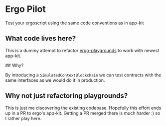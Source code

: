 # Ergo Pilot

Test your ergoscript using the same code conventions as in app-kit

## What code lives here?

This is a dummy attempt to refactor [ergo-playgrounds](https://github.com/ergoplatform/ergo-playgrounds) to work with newest app-kit. 

## Why?

By introducing a `SimulatedContextBlockchain` we can test contracts with the same interfaces as we would do it in production.

## Why not just refactoring playgrounds?

This is just me discovering the existing codebase.  Hopefully this effort ends up in a PR to ergo's app-kit. Getting a PR merged there is much harder :) so I rather play here.
